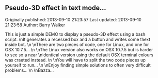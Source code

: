 ##  Pseudo-3D effect in text mode...  
Originally published: 2013-09-10 21:23:57 
Last updated: 2013-09-10 21:23:58 
Author: Barry Walker 
 
This is just a simple DEMO to display a pseudo-3D effect using a bash script.\nIt generates a recessed box and a button and writes some thext inside bot.\n\nThere are two pieces of code, one for Linux, and one for OSX 10.7.5...\n\nThe Linux version also works on OSX 10.7.5 but is harder to see so a near\nidentical version using the default OSX terminal colours was craeted instead.\n\nYou will have to split the two code pieces up yourself to run...\n\nEnjoy finding simple solutions to often very difficult problems...\n\nBazza...